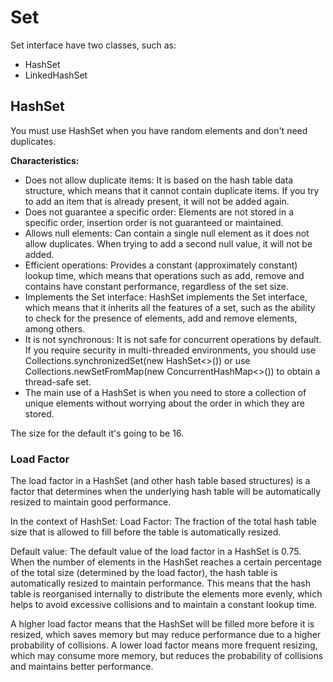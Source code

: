 # Set

Set interface have two classes, such as:
* HashSet
* LinkedHashSet

## HashSet

You must use HashSet when you have random elements and don't need 
duplicates.

<b> Characteristics:  </b>

* Does not allow duplicate items: It is based on the hash table data structure, which means that it cannot contain duplicate items. If you try to add an item that is already present, it will not be added again.
* Does not guarantee a specific order: Elements are not stored in a specific order, insertion order is not guaranteed or maintained.
* Allows null elements: Can contain a single null element as it does not allow duplicates. When trying to add a second null value, it will not be added.
* Efficient operations: Provides a constant (approximately constant) lookup time, which means that operations such as add, remove and contains have constant performance, regardless of the set size.
* Implements the Set interface: HashSet implements the Set interface, which means that it inherits all the features of a set, such as the ability to check for the presence of elements, add and remove elements, among others.
* It is not synchronous: It is not safe for concurrent operations by default. If you require security in multi-threaded environments, you should use Collections.synchronizedSet(new HashSet<>()) or use Collections.newSetFromMap(new ConcurrentHashMap<>()) to obtain a thread-safe set.
* The main use of a HashSet is when you need to store a collection of unique elements without worrying about the order in which they are stored.


The size for the default it's going to be 16.

### Load Factor
The load factor in a HashSet (and other hash table based structures) is a factor that 
determines when the underlying hash table will be automatically resized to maintain good performance.

In the context of HashSet:
Load Factor: The fraction of the total hash table size that is allowed to fill before the table is
automatically resized.

Default value: The default value of the load factor in a HashSet is 0.75.
When the number of elements in the HashSet reaches a certain percentage of the total size
(determined by the load factor), the hash table is automatically resized to maintain performance. 
This means that the hash table is reorganised internally to distribute the elements more evenly, 
which helps to avoid excessive collisions and to maintain a constant lookup time.

A higher load factor means that the HashSet will be filled more before it is resized, 
which saves memory but may reduce performance due to a higher probability of collisions.
A lower load factor means more frequent resizing, which may consume more memory, 
but reduces the probability of collisions and maintains better performance.


